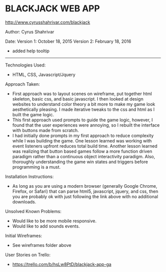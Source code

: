 # BLACKJACK WEB APP
http://www.cyrusshahrivar.com/blackjack

Author: Cyrus Shahrivar

Date:
Version 1: October 18, 2015
Version 2: February 18, 2016
  - added help tooltip

***
Technologies Used:
- HTML, CSS, Javascript/Jquery

Approach Taken:
- First approach was to layout scenes on wireframe, put together html skeleton, basic css, and basic javascript.  I then looked at design websites to understand color theory a bit more to make my game look aesthetically pleasing.  I made iterative tweaks to the css and html as I built the game logic.
- This first approach used prompts to guide the game logic, however, I found that the user experiences were annoying, so I rebuilt the interface with buttons made from scratch.
- I had initially done prompts in my first approach to reduce complexity while I was building the game.  One lesson learned was working with event listeners upfront reduces total build time.  Another lesson learned was realizing that button based games follow a more function driven paradigm rather than a continuous object interactivity paradigm.  Also, thoroughly understanding the game win states and triggers before programming is a must.

Installation Instructions:
- As long as you are using a modern browser (generally Google Chrome, Firefox, or Safari) that can parse html5, javascript, jquery, and css, then you are probably ok with just following the link above with no additional downloads.

Unsolved Known Problems:
- Would like to be more mobile responsive.
- Would like to add sounds events.

Initial Wireframes:
- See wireframes folder above

User Stories on Trello:
- https://trello.com/b/hsLw8PtD/blackjack-app-ga
